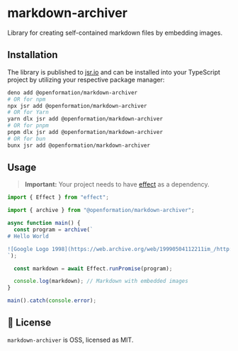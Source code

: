 # markdown-archiver

Library for creating self-contained markdown files by embedding images.

## Installation

The library is published to [jsr.io](https://jsr.io/) and can be installed into
your TypeScript project by utilizing your respective package manager:

```sh
deno add @openformation/markdown-archiver
# OR for npm
npx jsr add @openformation/markdown-archiver
# OR for Yarn
yarn dlx jsr add @openformation/markdown-archiver
# OR for pnpm
pnpm dlx jsr add @openformation/markdown-archiver
# OR for bun
bunx jsr add @openformation/markdown-archiver
```

## Usage

> **Important:** Your project needs to have [effect](https://effect.website/) as
> a dependency.

```ts
import { Effect } from "effect";

import { archive } from "@openformation/markdown-archiver";

async function main() {
  const program = archive(`
# Hello World

![Google Logo 1998](https://web.archive.org/web/19990504112211im_/http://www.google.com/google.jpg)
`);

  const markdown = await Effect.runPromise(program);

  console.log(markdown); // Markdown with embedded images
}

main().catch(console.error);
```

## 📝 License

`markdown-archiver` is OSS, licensed as MIT.
